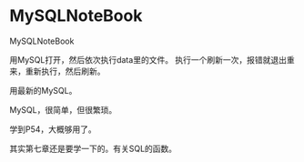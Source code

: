 # MySQLNoteBook
MySQLNoteBook

用MySQL打开，然后依次执行data里的文件。
执行一个刷新一次，报错就退出重来，重新执行，然后刷新。

用最新的MySQL。

MySQL，很简单，但很繁琐。

学到P54，大概够用了。

其实第七章还是要学一下的。有关SQL的函数。